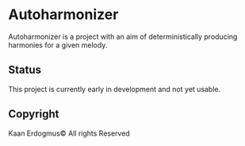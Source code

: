 # Autoharmonizer

Autoharmonizer is a project with an aim of deterministically producing harmonies for a given melody.

## Status

This project is currently early in development and not yet usable.



## Copyright
Kaan Erdogmus© All rights Reserved

